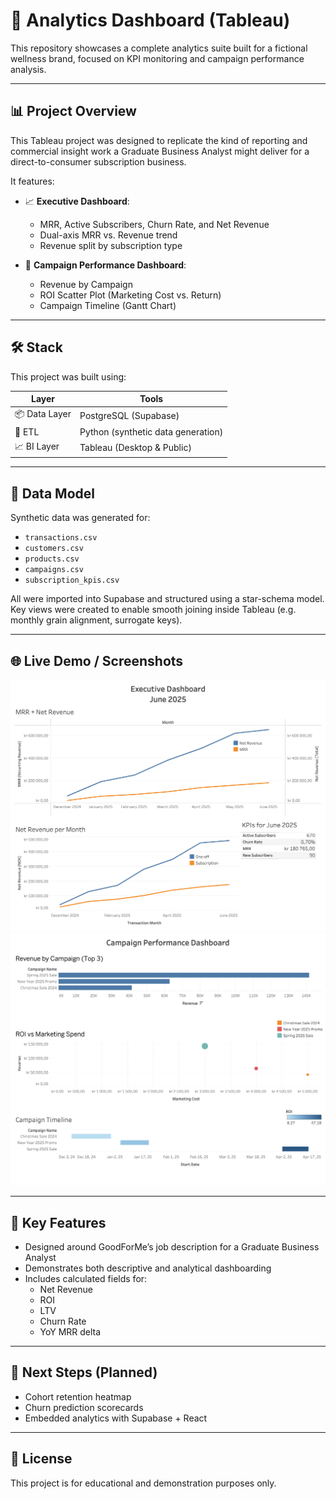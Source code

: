 # 💼 Analytics Dashboard (Tableau)

This repository showcases a complete analytics suite built for a fictional wellness brand, focused on KPI monitoring and campaign performance analysis.

---

## 📊 Project Overview

This Tableau project was designed to replicate the kind of reporting and commercial insight work a Graduate Business Analyst might deliver for a direct-to-consumer subscription business.

It features:

- 📈 **Executive Dashboard**:  
  - MRR, Active Subscribers, Churn Rate, and Net Revenue
  - Dual-axis MRR vs. Revenue trend
  - Revenue split by subscription type

- 🎯 **Campaign Performance Dashboard**:  
  - Revenue by Campaign
  - ROI Scatter Plot (Marketing Cost vs. Return)
  - Campaign Timeline (Gantt Chart)

---

## 🛠 Stack

This project was built using:

| Layer         | Tools                              |
|---------------|-------------------------------------|
| 📦 Data Layer | PostgreSQL (Supabase)               |
| 🔧 ETL        | Python (synthetic data generation)  |
| 📈 BI Layer   | Tableau (Desktop & Public)          |

---

## 📁 Data Model

Synthetic data was generated for:

- `transactions.csv`
- `customers.csv`
- `products.csv`
- `campaigns.csv`
- `subscription_kpis.csv`

All were imported into Supabase and structured using a star-schema model. Key views were created to enable smooth joining inside Tableau (e.g. monthly grain alignment, surrogate keys).

---

## 🌐 Live Demo / Screenshots

![Executive Dashboard](Executive%20Dashboard.png)
![Campaign Performance Dashboard](Campaign%20Performance%20Dashboard.png)

---

## 📌 Key Features

- Designed around GoodForMe’s job description for a Graduate Business Analyst
- Demonstrates both descriptive and analytical dashboarding
- Includes calculated fields for:
  - Net Revenue
  - ROI
  - LTV
  - Churn Rate
  - YoY MRR delta

---

## 🚀 Next Steps (Planned)

- Cohort retention heatmap
- Churn prediction scorecards
- Embedded analytics with Supabase + React

---


## 📄 License

This project is for educational and demonstration purposes only.
